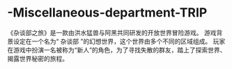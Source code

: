 # -Miscellaneous-department-TRIP

《杂谈部之旅》是一款由洪水猛兽与阿黑共同研发的开放世界冒险游戏。 游戏背景设定在一个名为“ 杂谈部 ”的幻想世界，这个世界由多个不同的区域组成。 玩家在游戏中扮演一名被称为“新人”的角色，为了寻找失散的群友，踏上了探索世界、揭露世界秘密的旅程。

